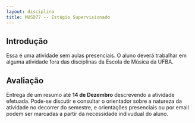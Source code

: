 ```yaml
---
layout: disciplina
title: MUSD77 -- Estágio Supervisionado
---
```


## Introdução

Essa é uma atividade sem aulas presenciais. O aluno deverá trabalhar em
alguma atividade fora das disciplinas da Escola de Música da UFBA.

## Avaliação

Entrega de um resumo até **14 de Dezembro** descrevendo a atividade
efetuada. Pode-se discutir e consultar o orientador sobre a natureza da
atividade no decorrer do semestre, e orientações presenciais ou por
email podem ser marcadas a partir da necessidade indivudual do aluno.
